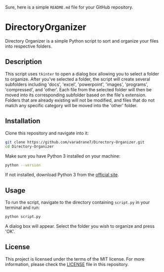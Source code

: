 Sure, here is a simple `README.md` file for your GitHub repository.

# DirectoryOrganizer

Directory Organizer is a simple Python script to sort and organize your files into respective folders.

## Description

This script uses `tkinter` to open a dialog box allowing you to select a folder to organize. After you've selected a folder, the script will create several subfolders including 'docs', 'excel', 'powerpoint', 'images', 'programs', 'compressed', and 'other'. Each file from the selected folder will then be moved into its corresponding subfolder based on the file's extension. Folders that are already existing will not be modified, and files that do not match any specific category will be moved into the 'other' folder.

## Installation

Clone this repository and navigate into it:

```bash
git clone https://github.com/varadrane7/Directory-Organizer.git
cd Directory-Organizer
```

Make sure you have Python 3 installed on your machine:

```bash
python --version
```

If not installed, download Python 3 from the [official site](https://www.python.org/downloads/).

## Usage

To run the script, navigate to the directory containing `script.py` in your terminal and run:

```bash
python script.py
```

A dialog box will appear. Select the folder you wish to organize and press 'OK'.

## License

This project is licensed under the terms of the MIT license. For more information, please check the [LICENSE](LICENSE) file in this repository.
